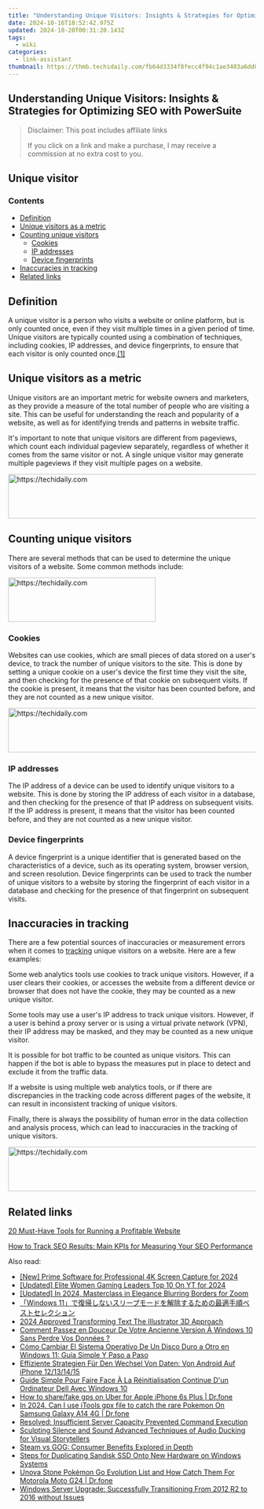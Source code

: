 ```yaml
---
title: "Understanding Unique Visitors: Insights & Strategies for Optimizing SEO with PowerSuite"
date: 2024-10-16T18:52:42.975Z
updated: 2024-10-20T00:31:20.143Z
tags:
  - wiki
categories:
  - link-assistant
thumbnail: https://thmb.techidaily.com/fb64d3334f8fecc4f94c1ae3403a6dd894e812df5486b2d51ee08c850ba80fdd.jpg
---
```


## Understanding Unique Visitors: Insights & Strategies for Optimizing SEO with PowerSuite

>  Disclaimer: This post includes affiliate links
>
>  If you click on a link and make a purchase, I may receive a commission at no extra cost to you.
>

## Unique visitor

### Contents

* [Definition](https://tools.techidaily.com/link-assistant/products/)
* [Unique visitors as a metric](https://tools.techidaily.com/link-assistant/products/)
* [Counting unique visitors](https://tools.techidaily.com/link-assistant/products/)  
   * [Cookies](https://tools.techidaily.com/link-assistant/products/)  
   * [IP addresses](https://tools.techidaily.com/link-assistant/products/)  
   * [Device fingerprints](https://tools.techidaily.com/link-assistant/products/)
* [Inaccuracies in tracking](https://tools.techidaily.com/link-assistant/products/)
* [Related links](https://tools.techidaily.com/link-assistant/products/)

## Definition

A unique visitor is a person who visits a website or online platform, but is only counted once, even if they visit multiple times in a given period of time. Unique visitors are typically counted using a combination of techniques, including cookies, IP addresses, and device fingerprints, to ensure that each visitor is only counted once.[\[1\]](https://tools.techidaily.com/link-assistant/products/)

## Unique visitors as a metric

Unique visitors are an important metric for website owners and marketers, as they provide a measure of the total number of people who are visiting a site. This can be useful for understanding the reach and popularity of a website, as well as for identifying trends and patterns in website traffic.

It's important to note that unique visitors are different from pageviews, which count each individual pageview separately, regardless of whether it comes from the same visitor or not. A single unique visitor may generate multiple pageviews if they visit multiple pages on a website.

<!-- affiliate ads begin -->
<a href="https://ephamedtechinc.pxf.io/c/5597632/2137220/26400" target="_top" id="2137220">
  <img src="//a.impactradius-go.com/display-ad/26400-2137220" border="0" alt="https://techidaily.com" width="728" height="90"/>
</a>
<img height="0" width="0" src="https://ephamedtechinc.pxf.io/i/5597632/2137220/26400" style="position:absolute;visibility:hidden;" border="0" />
<!-- affiliate ads end -->

## Counting unique visitors

There are several methods that can be used to determine the unique visitors of a website. Some common methods include:

<!-- affiliate ads begin -->
<a href="https://aligracehair.sjv.io/c/5597632/1918679/19272" target="_top" id="1918679">
  <img src="//a.impactradius-go.com/display-ad/19272-1918679" border="0" alt="https://techidaily.com" width="300" height="90"/>
</a>
<img height="0" width="0" src="https://aligracehair.sjv.io/i/5597632/1918679/19272" style="position:absolute;visibility:hidden;" border="0" />
<!-- affiliate ads end -->

### Cookies

Websites can use cookies, which are small pieces of data stored on a user's device, to track the number of unique visitors to the site. This is done by setting a unique cookie on a user's device the first time they visit the site, and then checking for the presence of that cookie on subsequent visits. If the cookie is present, it means that the visitor has been counted before, and they are not counted as a new unique visitor.

<!-- affiliate ads begin -->
<a href="https://appsumo.8odi.net/c/5597632/2130887/7443" target="_top" id="2130887">
  <img src="//a.impactradius-go.com/display-ad/7443-2130887" border="0" alt="https://techidaily.com" width="728" height="90"/>
</a>
<img height="0" width="0" src="https://appsumo.8odi.net/i/5597632/2130887/7443" style="position:absolute;visibility:hidden;" border="0" />
<!-- affiliate ads end -->

### IP addresses

The IP address of a device can be used to identify unique visitors to a website. This is done by storing the IP address of each visitor in a database, and then checking for the presence of that IP address on subsequent visits. If the IP address is present, it means that the visitor has been counted before, and they are not counted as a new unique visitor.

### Device fingerprints

A device fingerprint is a unique identifier that is generated based on the characteristics of a device, such as its operating system, browser version, and screen resolution. Device fingerprints can be used to track the number of unique visitors to a website by storing the fingerprint of each visitor in a database and checking for the presence of that fingerprint on subsequent visits.

## Inaccuracies in tracking

There are a few potential sources of inaccuracies or measurement errors when it comes to [tracking](https://tools.techidaily.com/link-assistant/products/) unique visitors on a website. Here are a few examples:

Some web analytics tools use cookies to track unique visitors. However, if a user clears their cookies, or accesses the website from a different device or browser that does not have the cookie, they may be counted as a new unique visitor.

Some tools may use a user's IP address to track unique visitors. However, if a user is behind a proxy server or is using a virtual private network (VPN), their IP address may be masked, and they may be counted as a new unique visitor.

It is possible for bot traffic to be counted as unique visitors. This can happen if the bot is able to bypass the measures put in place to detect and exclude it from the traffic data.

If a website is using multiple web analytics tools, or if there are discrepancies in the tracking code across different pages of the website, it can result in inconsistent tracking of unique visitors.

Finally, there is always the possibility of human error in the data collection and analysis process, which can lead to inaccuracies in the tracking of unique visitors.

<!-- affiliate ads begin -->
<a href="https://25home.pxf.io/c/5597632/2148650/16836" target="_top" id="2148650">
  <img src="//a.impactradius-go.com/display-ad/16836-2148650" border="0" alt="https://techidaily.com" width="728" height="90"/>
</a>
<img height="0" width="0" src="https://25home.pxf.io/i/5597632/2148650/16836" style="position:absolute;visibility:hidden;" border="0" />
<!-- affiliate ads end -->

## Related links

[20 Must-Have Tools for Running a Profitable Website](https://tools.techidaily.com/link-assistant/products/)

[How to Track SEO Results: Main KPIs for Measuring Your SEO Performance](https://tools.techidaily.com/link-assistant/products/)

<ins class="adsbygoogle"
     style="display:block"
     data-ad-format="autorelaxed"
     data-ad-client="ca-pub-7571918770474297"
     data-ad-slot="1223367746"></ins>

<ins class="adsbygoogle"
     style="display:block"
     data-ad-client="ca-pub-7571918770474297"
     data-ad-slot="8358498916"
     data-ad-format="auto"
     data-full-width-responsive="true"></ins>

<span class="atpl-alsoreadstyle">Also read:</span>
<div><ul>
<li><a href="https://screen-recording.techidaily.com/new-prime-software-for-professional-4k-screen-capture-for-2024/"><u>[New] Prime Software for Professional 4K Screen Capture for 2024</u></a></li>
<li><a href="https://facebook-video-share.techidaily.com/updated-elite-women-gaming-leaders-top-10-on-yt-for-2024/"><u>[Updated] Elite Women Gaming Leaders Top 10 On YT for 2024</u></a></li>
<li><a href="https://desktop-recording.techidaily.com/updated-in-2024-masterclass-in-elegance-blurring-borders-for-zoom/"><u>[Updated] In 2024, Masterclass in Elegance Blurring Borders for Zoom</u></a></li>
<li><a href="https://win-docs.techidaily.com/1728508176615-windows-11/"><u>「Windows 11」で復帰しないスリープモードを解除するための最適手順ベストセレクション</u></a></li>
<li><a href="https://fox-hovers.techidaily.com/2024-approved-transforming-text-the-illustrator-3d-approach/"><u>2024 Approved Transforming Text The Illustrator 3D Approach</u></a></li>
<li><a href="https://win-docs.techidaily.com/comment-passez-en-douceur-de-votre-ancienne-version-a-windows-10-sans-perdre-vos-donnees/"><u>Comment Passez en Douceur De Votre Ancienne Version À Windows 10 Sans Perdre Vos Données ?</u></a></li>
<li><a href="https://win-docs.techidaily.com/como-cambiar-el-sistema-operativo-de-un-disco-duro-a-otro-en-windows-11-guia-simple-y-paso-a-paso/"><u>Cómo Cambiar El Sistema Operativo De Un Disco Duro a Otro en Windows 11: Guía Simple Y Paso a Paso</u></a></li>
<li><a href="https://win-docs.techidaily.com/effiziente-strategien-fur-den-wechsel-von-daten-von-android-auf-iphone-12131415/"><u>Effiziente Strategien Für Den Wechsel Von Daten: Von Android Auf iPhone 12/13/14/15</u></a></li>
<li><a href="https://win-docs.techidaily.com/guide-simple-pour-faire-face-a-la-reinitialisation-continue-dun-ordinateur-dell-avec-windows-10/"><u>Guide Simple Pour Faire Face À La Réinitialisation Continue D'un Ordinateur Dell Avec Windows 10</u></a></li>
<li><a href="https://fake-location.techidaily.com/how-to-sharefake-gps-on-uber-for-apple-iphone-6s-plus-drfone-by-drfone-virtual-ios/"><u>How to share/fake gps on Uber for Apple iPhone 6s Plus | Dr.fone</u></a></li>
<li><a href="https://change-location.techidaily.com/in-2024-can-i-use-itools-gpx-file-to-catch-the-rare-pokemon-on-samsung-galaxy-a14-4g-drfone-by-drfone-virtual-android/"><u>In 2024, Can I use iTools gpx file to catch the rare Pokemon On Samsung Galaxy A14 4G | Dr.fone</u></a></li>
<li><a href="https://win-docs.techidaily.com/resolved-insufficient-server-capacity-prevented-command-execution/"><u>Resolved: Insufficient Server Capacity Prevented Command Execution</u></a></li>
<li><a href="https://voice-adjusting.techidaily.com/sculpting-silence-and-sound-advanced-techniques-of-audio-ducking-for-visual-storytellers/"><u>Sculpting Silence and Sound Advanced Techniques of Audio Ducking for Visual Storytellers</u></a></li>
<li><a href="https://games-able.techidaily.com/steam-vs-gog-consumer-benefits-explored-in-depth/"><u>Steam vs GOG: Consumer Benefits Explored in Depth</u></a></li>
<li><a href="https://win-docs.techidaily.com/steps-for-duplicating-sandisk-ssd-onto-new-hardware-on-windows-systems/"><u>Steps for Duplicating Sandisk SSD Onto New Hardware on Windows Systems</u></a></li>
<li><a href="https://android-pokemon-go.techidaily.com/unova-stone-pokemon-go-evolution-list-and-how-catch-them-for-motorola-moto-g24-drfone-by-drfone-virtual-android/"><u>Unova Stone Pokémon Go Evolution List and How Catch Them For Motorola Moto G24 | Dr.fone</u></a></li>
<li><a href="https://win-docs.techidaily.com/windows-server-upgrade-successfully-transitioning-from-2012-r2-to-2016-without-issues/"><u>Windows Server Upgrade: Successfully Transitioning From 2012 R2 to 2016 without Issues</u></a></li>
</ul></div>

